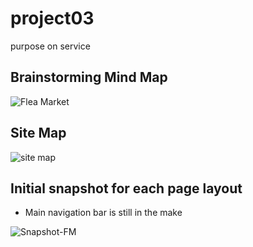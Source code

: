 # project03
purpose on service

## Brainstorming Mind Map
![Flea Market](https://user-images.githubusercontent.com/48470514/117559011-a562fc00-b0bc-11eb-8222-26e303d32739.jpg)

## Site Map
![site map](https://user-images.githubusercontent.com/48470514/117739854-2b588180-b23a-11eb-98f0-844f9d7dbc35.jpg)

## Initial snapshot for each page layout
- Main navigation bar is still in the make

![Snapshot-FM](https://user-images.githubusercontent.com/48470514/117791284-1b19c400-b285-11eb-80a6-0bcc4b0c8536.jpg)

